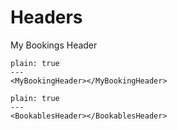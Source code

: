 # Headers

My Bookings Header

```react 
plain: true
---
<MyBookingHeader></MyBookingHeader>
```

```react 
plain: true
---
<BookablesHeader></BookablesHeader>
```
